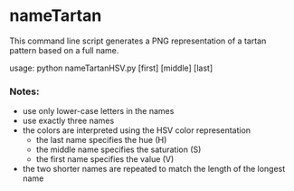 # nameTartan

This command line script generates a PNG representation of a tartan pattern based on a full name.

usage: python nameTartanHSV.py \[first\] \[middle\] \[last\]

### Notes:
- use only lower-case letters in the names
- use exactly three names
- the colors are interpreted using the HSV color representation
    - the last name specifies the hue (H)
    - the middle name specifies the saturation (S)
    - the first name specifies the value (V)
- the two shorter names are repeated to match the length of the longest name

